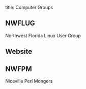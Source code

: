 title: Computer Groups
<!-- insert-file headers.md -->

## NWFLUG

Northwest Florida
Linux User Group

## Website



## NWFPM

Niceville
Perl Mongers




